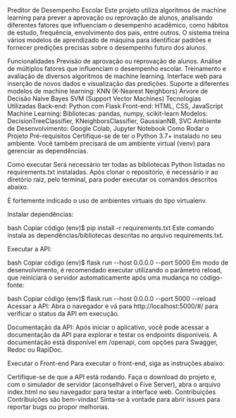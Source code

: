 Preditor de Desempenho Escolar
Este projeto utiliza algoritmos de machine learning para prever a aprovação ou reprovação de alunos, analisando diferentes fatores que influenciam o desempenho acadêmico, como hábitos de estudo, frequência, envolvimento dos pais, entre outros. O sistema treina vários modelos de aprendizado de máquina para identificar padrões e fornecer predições precisas sobre o desempenho futuro dos alunos.

Funcionalidades
Previsão de aprovação ou reprovação de alunos.
Análise de múltiplos fatores que influenciam o desempenho escolar.
Treinamento e avaliação de diversos algoritmos de machine learning.
Interface web para inserção de novos dados e visualização das predições.
Suporte a diferentes modelos de machine learning:
KNN (K-Nearest Neighbors)
Árvore de Decisão
Naive Bayes
SVM (Support Vector Machines)
Tecnologias Utilizadas
Back-end: Python com Flask
Front-end: HTML, CSS, JavaScript
Machine Learning:
Bibliotecas: pandas, numpy, scikit-learn
Modelos: DecisionTreeClassifier, KNeighborsClassifier, GaussianNB, SVC
Ambiente de Desenvolvimento: Google Colab, Jupyter Notebook
Como Rodar o Projeto
Pré-requisitos
Certifique-se de ter o Python 3.7+ instalado no seu ambiente. Você também precisará de um ambiente virtual (venv) para gerenciar as dependências.

Como executar
Será necessário ter todas as bibliotecas Python listadas no requirements.txt instaladas. Após clonar o repositório, é necessário ir ao diretório raiz, pelo terminal, para poder executar os comandos descritos abaixo.

É fortemente indicado o uso de ambientes virtuais do tipo virtualenv.

Instalar dependências:

bash
Copiar código
(env)$ pip install -r requirements.txt
Este comando instala as dependências/bibliotecas descritas no arquivo requirements.txt.

Executar a API:

bash
Copiar código
(env)$ flask run --host 0.0.0.0 --port 5000
Em modo de desenvolvimento, é recomendado executar utilizando o parâmetro reload, que reiniciará o servidor automaticamente após uma mudança no código-fonte:

bash
Copiar código
(env)$ flask run --host 0.0.0.0 --port 5000 --reload
Acessar a API: Abra o navegador e vá para http://localhost:5000/#/ para verificar o status da API em execução.

Documentação da API: Após iniciar o aplicativo, você pode acessar a documentação da API para explorar e testar os endpoints disponíveis. A documentação está disponível em /openapi, com opções para Swagger, Redoc ou RapiDoc.

Executar o Front-end
Para executar o front-end, siga as instruções abaixo:

Certifique-se de que a API está rodando.
Faça o download do projeto e, com o simulador de servidor (aconselhável o Five Server), abra o arquivo index.html no seu navegador para testar a interface web.
Contribuições
Contribuições são bem-vindas! Sinta-se à vontade para abrir issues para reportar bugs ou propor melhorias.
